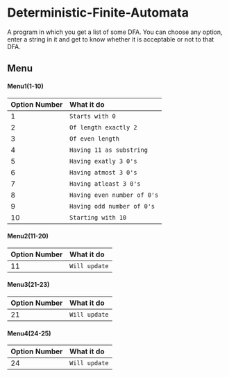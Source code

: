 # Deterministic-Finite-Automata
A program in which you get a list of some DFA. You can choose any option, enter a string in it and get to know whether it is acceptable or not to that DFA.


## Menu

#### Menu1(1-10)

| Option Number | What it do |
| :-------- | :------- | 
|    1       | `Starts with 0` |
|    2       | `Of length exactly 2` |
|    3       | `Of even length` |
|    4       | `Having 11 as substring` |
|    5       | `Having exatly 3 0's` |
|    6       | `Having atmost 3 0's` |
|    7       | `Having atleast 3 0's` |
|    8       | `Having even number of 0's` |
|    9       | `Having odd number of 0's` |
|    10       | `Starting with 10` |

#### Menu2(11-20)

| Option Number | What it do |
| :-------- | :------- | 
|  11       | `Will update` |

#### Menu3(21-23)

| Option Number | What it do |
| :-------- | :------- | 
| 21        | `Will update` |

#### Menu4(24-25)

| Option Number | What it do |
| :-------- | :------- | 
| 24 | `Will update` |


  

